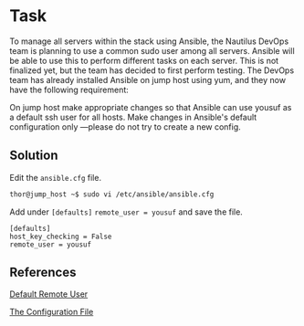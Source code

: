 # Task
To manage all servers within the stack using Ansible, the Nautilus DevOps team is planning to use a common sudo user among all servers. Ansible will be able to use this to perform different tasks on each server. This is not finalized yet, but the team has decided to first perform testing. The DevOps team has already installed Ansible on jump host using yum, and they now have the following requirement:

On jump host make appropriate changes so that Ansible can use yousuf as a default ssh user for all hosts. Make changes in Ansible's default configuration only —please do not try to create a new config.
## Solution
Edit the `ansible.cfg` file.

```sh
thor@jump_host ~$ sudo vi /etc/ansible/ansible.cfg 
```

Add under `[defaults]` `remote_user = yousuf` and save the file.
```
[defaults]
host_key_checking = False
remote_user = yousuf
```
## References

[Default Remote User](https://docs.ansible.com/ansible/latest/reference_appendices/config.html#default-remote-user)

[The Configuration File](https://docs.ansible.com/ansible/latest/reference_appendices/config.html#the-configuration-file)
